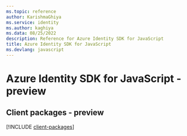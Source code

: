```yaml
---
ms.topic: reference
author: KarishmaGhiya
ms.service: identity
ms.author: kaghiya
ms.data: 08/25/2022
description: Reference for Azure Identity SDK for JavaScript
title: Azure Identity SDK for JavaScript
ms.devlang: javascript
---
```

# Azure Identity SDK for JavaScript - preview

## Client packages - preview
[!INCLUDE [client-packages](identity-client-index.md)]